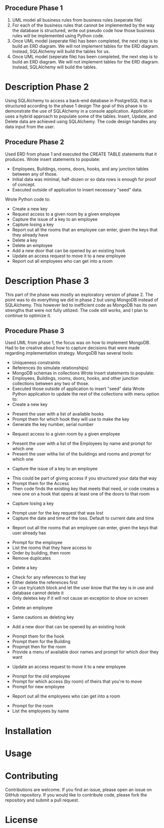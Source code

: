 ## Procedure Phase 1
1. UML model all business rules from business rules (seperate file)
2. For each of the business rules that cannot be implemented by the way the database is structured, write out pseudo code how those business rules will be implemented using Python code.
3. Once UML model (seperate file) has been completed, the next step is to build an ERD diagram. We will not implement tables for the ERD diagram. Instead, SQLAlchemy will build the tables for us.
3. Once UML model (seperate file) has been completed, the next step is to build an ERD diagram. We will not implement tables for the ERD diagram. Instead, SQLAlchemy will build the tables.

# Description Phase 2
Using SQLAlchemy to access a back-end database in PostgreSQL that is structured according to the phase 1 design
The goal of this phase is to demonstrate the use of SQLAlchemy in a console application. Application uses a hybrid approach to populate some of the tables. Insert, Update, and Delete data are achieved using SQLAlchemy. The code design handles any data input from the user. 
## Procedure Phase 2
Used ERD from phase 1 and executed the CREATE TABLE statements that it produces. Wrote insert statements to populate: 
 * Employees, Buildings, rooms, doors, hooks, and any junction tables between any of those. 
 * Initial data was minimal, half-dozen or so data rows is enough for proof of concept. 
 * Executed outside of application to insert necessary "seed" data.
 
 Wrote Python code to:
 * Create a new key
 * Request access to a given room by a given employee
 * Capture the issue of a key to an employee
 * Capture losing a key
 * Report out all the rooms that an employee can enter, given the keys that they already have
 * Delete a key
 * Delete an employee
 * Add a new door that can be opened by an existing hook
 * Update an access request to move it to a new employee
 * Report out all employees who can get into a room
# Description Phase 3
This part of the phase was mostly an exploratory version of phase 2. The point was to do everything we did in phase 2 but using MongoDB instead of SQLAlchemy. This however led to inefficient code as MongoDB has its own strengths that were not fully utilized. The code still works, and I plan to continue to optimize it. 
## Procedure Phase 3
Used UML from phase 1, the focus was on how to implement MongoDB. Had to be creative about how to capture decisions that were made regarding implementation strategy. 
MongoDB has several tools:
* Uniqueness constraints
* References (to simulate relationships)
* MongoDB schemas in collections
Wrote Insert statements to populate:
* Employees, Buildings, rooms, doors, hooks, and other junction collections between any two of those. 
* Executed those outside of application to insert "seed" data
Wrote Python application to update the rest of the collections with menu option to:
* Create a new key
 - Present the user with a list of available hooks
 - Prompt them for which hook they will use to make the key
 - Generate the key number, serial number
* Request access to a given room by a given employee
 - Present the user with a list of the Employees by name and prompt for which one
 - Present the user witha list of the buildings and rooms and prompt for which one
* Capture the issue of a key to an employee
 - This could be part of giving access if you structured your data that way
 - Prompt them for the Access
 - Then code finds the existing key that meets that need, or code creates a new one on a hook that opens at least one of the doors to that room
* Capture losing a key
 - Prompt user for the key request that was lost
 - Capture the date and time of the loss. Default to current date and time
* Report out all the rooms that an employee can enter, given the keys that user already has
 - Prompt for the employee 
 - List the rooms that they have access to
  - Order by building, then room
  - Remove duplicates
* Delete a key
 - Check for any references to that key
  - Either delete the references first
  - Or use try/catch block and let the user know that the key is in use and database cannot delete it
 - Only deletes key if it will not cause an exception to show on screen
* Delete an employee
 - Same cautions as deleting key
* Add a new door that can be opened by an existing hook
 - Prompt them for the hook
 - Prompt them for the Building
 - Propmpt then for the room
 - Provide a menu of available door names and prompt for which door they want
* Update an access request to move it to a new employee
 - Prompt for the old employee
 - Prompt for which access (by room) of theirs that you're to move
 - Prompt for new employee
* Report out all the employees who can get into a room
 - Prompt for the room
 - List the employees by name
# Installation
# Usage
# Contributing
Contributions are welcome. If you find an issue, please open an issue on GitHub repository. If you would like to contribute code, please fork the repository and submit a pull request. 
# License
